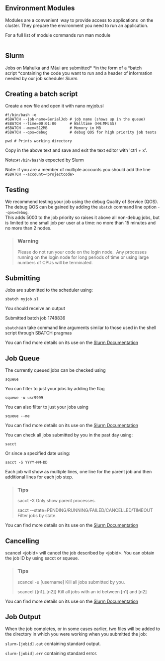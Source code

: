 ## Environment Modules

Modules are a convenient  way to provide access to applications  on the
cluster. They prepare the environment you need to run an application.

For a full list of module commands run <span class="kbd">man
module</span>

<table>
<tbody>
<tr class="odd">
</tr>
<tr class="even">
</tr>
<tr class="odd">
</tr>
<tr class="even">
</tr>
</tbody>
</table>

## Slurm

Jobs on Mahuika and Māui are submitted* *in the form of a *batch
script *containing the code you want to run and a header of information
needed by our job scheduler *Slurm.*

## Creating a batch script

Create a new file and open it with <span class="kbd">nano
myjob.sl</span>

    #!/bin/bash -e
    #SBATCH --job-name=SerialJob # job name (shows up in the queue)
    #SBATCH --time=00:01:00      # Walltime (HH:MM:SS)
    #SBATCH --mem=512MB          # Memory in MB
    #SBATCH --qos=debug          # debug QOS for high priority job tests

    pwd # Prints working directory

Copy in the above text and save and exit the text editor with 'ctrl +
x'.

Note:`#!/bin/bash`is expected by Slurm

Note: if you are a member of multiple accounts you should add the line
`#SBATCH --account=<projectcode>`

## Testing

We recommend testing your job using the debug Quality of Service (QOS). 
The debug QOS can be gained by adding the `sbatch` command line option
`--qos=debug`.  
This adds 5000 to the job priority so raises it above all non-debug
jobs, but is limited to one small job per user at a time: no more than
15 minutes and no more than 2 nodes.

> ### Warning
>
> Please do not run your code on the login node.  Any processes running
> on the login node for long periods of time or using large numbers of
> CPUs will be terminated.

## Submitting

Jobs are submitted to the scheduler using:

    sbatch myjob.sl

You should receive an output

Submitted batch job 1748836

`sbatch`can take command line arguments similar to those used in the
shell script through SBATCH pragmas

You can find more details on its use on the [Slurm
Documentation](https://slurm.schedmd.com/sbatch.html)

## Job Queue

The currently queued jobs can be checked using 

    squeue

You can filter to just your jobs by adding the flag

    squeue -u usr9999

You can also filter to just your jobs using

    squeue --me

You can find more details on its use on the [Slurm
Documentation](https://slurm.schedmd.com/squeue.html)

You can check all jobs submitted by you in the past day using:

    sacct

Or since a specified date using:

    sacct -S YYYY-MM-DD

Each job will show as multiple lines, one line for the parent job and
then additional lines for each job step.

> ### Tips
>
> <span class="kbd">sacct -X</span> Only show parent processes.
>
> <span class="kbd">sacct
> --state=PENDING/RUNNING/FAILED/CANCELLED/TIMEOUT</span> Filter jobs by
> state.

You can find more details on its use on the [Slurm
Documentation](https://slurm.schedmd.com/sacct.html)

##  Cancelling

<span class="kbd">scancel &lt;jobid&gt;</span> will cancel the job
described by <span class="kbd">&lt;jobid&gt;</span>. You can obtain the
job ID by using <span class="kbd">sacct</span> or <span
class="kbd">squeue</span>.

> ### Tips
>
> <span class="kbd">scancel -u \[username\]</span> Kill all jobs
> submitted by you.
>
> <span class="kbd">scancel {\[n1\]..\[n2\]}</span> Kill all jobs with
> an id between <span class="kbd">\[n1\]</span> and <span
> class="kbd">\[n2\]</span>

You can find more details on its use on the [Slurm
Documentation](https://slurm.schedmd.com/scancel.html)

## Job Output

When the job completes, or in some cases earlier, two files will be
added to the directory in which you were working when you submitted the
job:

`slurm-[jobid].out` containing standard output.

`slurm-[jobid].err` containing standard error.
